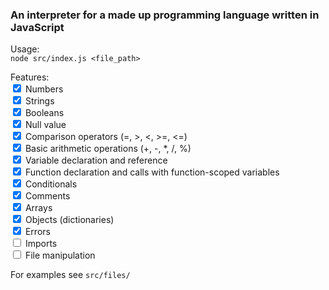 ### An interpreter for a made up programming language written in JavaScript

Usage:
<br/>
``node src/index.js <file_path>``

Features:
<br/>
<input type="checkbox" checked> Numbers<br/>
<input type="checkbox" checked> Strings<br/>
<input type="checkbox" checked> Booleans<br/>
<input type="checkbox" checked> Null value<br/>
<input type="checkbox" checked> Comparison operators (=, >, <, >=, <=)<br/>
<input type="checkbox" checked> Basic arithmetic operations (+, -, *, /, %)<br/>
<input type="checkbox" checked> Variable declaration and reference<br/>
<input type="checkbox" checked> Function declaration and calls with function-scoped variables<br/>
<input type="checkbox" checked> Conditionals<br/>
<input type="checkbox" checked> Comments<br/>
<input type="checkbox" checked> Arrays<br/>
<input type="checkbox" checked> Objects (dictionaries)<br/>
<input type="checkbox" checked> Errors<br/>
<input type="checkbox"> Imports<br/>
<input type="checkbox"> File manipulation<br/>

For examples see ``src/files/``

